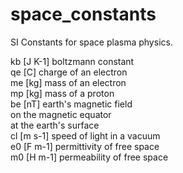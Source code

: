 # space_constants
SI Constants for space plasma physics.

kb [J K-1] boltzmann constant <br>
qe [C]     charge of an electron <br>
me [kg]    mass of an electron <br>
mp [kg]    mass of a proton <br>
be [nT]    earth's magnetic field <br>
           on the magnetic equator <br>
           at the earth's surface <br>
cl [m s-1] speed of light in a vacuum <br>
e0 [F m-1] permittivity of free space <br>
m0 [H m-1] permeability of free space
